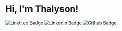 # Hi, I'm Thalyson!

[![Linktr.ee Badge](https://img.shields.io/badge/-linktree-000?style=flat-square&logo=Linktree&logoColor=white&link)](https://linktr.ee/thalysonalmeida)
[![Linkedin Badge](https://img.shields.io/badge/-Linkedin-000?style=flat-square&logo=Linkedin&logoColor=white&link)](https://www.linkedin.com/in/thalysonalmeida)
[![Github Badge](https://img.shields.io/badge/-Github-000?style=flat-square&logo=Github&logoColor=white&link)](https://github.com/Thalyalm)
